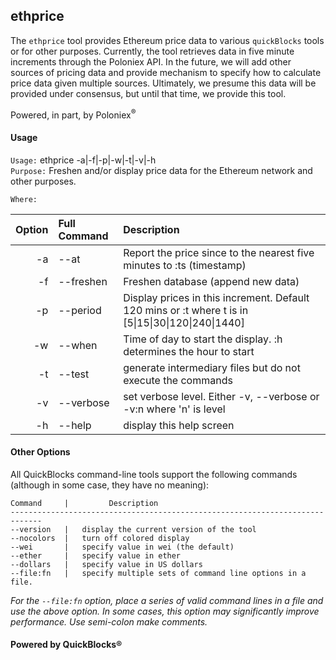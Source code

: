 ## ethprice

The `ethprice` tool provides Ethereum price data to various `quickBlocks` tools or for other purposes. Currently, the tool retrieves data in five minute increments through the Poloniex API. In the future, we will add other sources of pricing data and provide mechanism to specify how to calculate price data given multiple sources. Ultimately, we presume this data will be provided under consensus, but until that time, we provide this tool.

Powered, in part, by Poloniex<sup>&reg;<sup>
#### Usage

`Usage:`    ethprice -a|-f|-p|-w|-t|-v|-h  
`Purpose:`  Freshen and/or display price data for the Ethereum network and other purposes.
             
`Where:`  

| Option | Full Command | Description |
| -------: | :------- | :------- |
| -a | --at | Report the price since to the nearest five minutes to :ts (timestamp) |
| -f | --freshen | Freshen database (append new data) |
| -p | --period | Display prices in this increment. Default 120 mins or :t where t is in [5&#124;15&#124;30&#124;120&#124;240&#124;1440] |
| -w | --when | Time of day to start the display. :h determines the hour to start |
| -t | --test | generate intermediary files but do not execute the commands |
| -v | --verbose | set verbose level. Either -v, --verbose or -v:n where 'n' is level |
| -h | --help | display this help screen |

#### Other Options

All QuickBlocks command-line tools support the following commands (although in some case, they have no meaning):

    Command     |         Description
    -----------------------------------------------------------------------------
    --version   |   display the current version of the tool
    --nocolors  |   turn off colored display
    --wei       |   specify value in wei (the default)
    --ether     |   specify value in ether
    --dollars   |   specify value in US dollars
    --file:fn   |   specify multiple sets of command line options in a file.
*For the `--file:fn` option, place a series of valid command lines in a file and use the above option. In some cases, this option may significantly improve performance. Use semi-colon make comments.*

#### Powered by QuickBlocks&reg;

